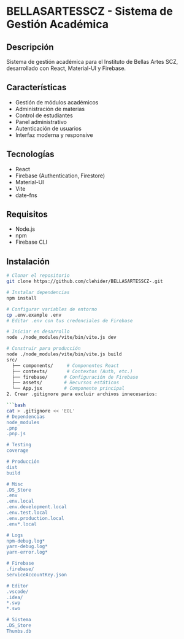 # BELLASARTESSCZ - Sistema de Gestión Académica

## Descripción
Sistema de gestión académica para el Instituto de Bellas Artes SCZ, desarrollado con React, Material-UI y Firebase.

## Características
- Gestión de módulos académicos
- Administración de materias
- Control de estudiantes
- Panel administrativo
- Autenticación de usuarios
- Interfaz moderna y responsive

## Tecnologías
- React
- Firebase (Authentication, Firestore)
- Material-UI
- Vite
- date-fns

## Requisitos
- Node.js
- npm
- Firebase CLI

## Instalación
```bash
# Clonar el repositorio
git clone https://github.com/clehider/BELLASARTESSCZ-.git

# Instalar dependencias
npm install

# Configurar variables de entorno
cp .env.example .env
# Editar .env con tus credenciales de Firebase

# Iniciar en desarrollo
node ./node_modules/vite/bin/vite.js dev

# Construir para producción
node ./node_modules/vite/bin/vite.js build
src/
  ├── components/     # Componentes React
  ├── contexts/       # Contextos (Auth, etc.)
  ├── firebase/      # Configuración de Firebase
  ├── assets/        # Recursos estáticos
  └── App.jsx        # Componente principal
2. Crear .gitignore para excluir archivos innecesarios:

```bash
cat > .gitignore << 'EOL'
# Dependencias
node_modules
.pnp
.pnp.js

# Testing
coverage

# Producción
dist
build

# Misc
.DS_Store
.env
.env.local
.env.development.local
.env.test.local
.env.production.local
.env*.local

# Logs
npm-debug.log*
yarn-debug.log*
yarn-error.log*

# Firebase
.firebase/
serviceAccountKey.json

# Editor
.vscode/
.idea/
*.swp
*.swo

# Sistema
.DS_Store
Thumbs.db
